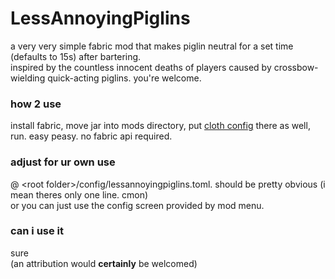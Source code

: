 # LessAnnoyingPiglins
a very very simple fabric mod that makes piglin neutral for a set time (defaults to 15s) after bartering.  
inspired by the countless innocent deaths of players caused by crossbow-wielding quick-acting piglins.
you're welcome.

### how 2 use
install fabric, move jar into mods directory, put [cloth config](https://www.curseforge.com/minecraft/mc-mods/cloth-config) there as well, run. easy peasy. no fabric api required.

### adjust for ur own use
@ \<root folder\>/config/lessannoyingpiglins.toml.
should be pretty obvious (i mean theres only one line. cmon)  
or you can just use the config screen provided by mod menu.

### can i use it
sure  
(an attribution would **certainly** be welcomed)